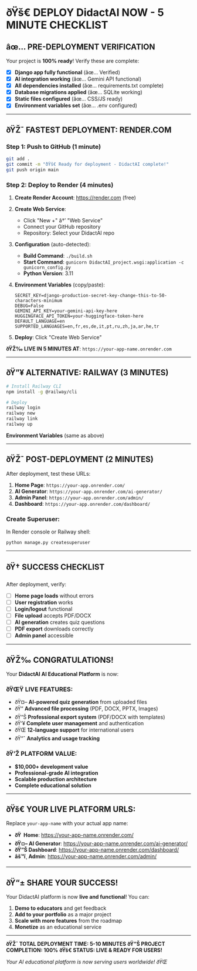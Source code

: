 ﻿# ðŸš€ DEPLOY DidactAI NOW - 5 MINUTE CHECKLIST

## âœ… **PRE-DEPLOYMENT VERIFICATION**

Your project is **100% ready**! Verify these are complete:

- [x] **Django app fully functional** (âœ… Verified)
- [x] **AI integration working** (âœ… Gemini API functional)
- [x] **All dependencies installed** (âœ… requirements.txt complete)
- [x] **Database migrations applied** (âœ… SQLite working)
- [x] **Static files configured** (âœ… CSS/JS ready)
- [x] **Environment variables set** (âœ… .env configured)

---

## ðŸŽ¯ **FASTEST DEPLOYMENT: RENDER.COM**

### Step 1: Push to GitHub (1 minute)
```bash
git add .
git commit -m "ðŸš€ Ready for deployment - DidactAI complete!"
git push origin main
```

### Step 2: Deploy to Render (4 minutes)

1. **Create Render Account**: https://render.com (free)

2. **Create Web Service**:
   - Click "New +" â†’ "Web Service"
   - Connect your GitHub repository
   - Repository: Select your DidactAI repo

3. **Configuration** (auto-detected):
   - **Build Command**: `./build.sh`
   - **Start Command**: `gunicorn DidactAI_project.wsgi:application -c gunicorn_config.py`
   - **Python Version**: 3.11

4. **Environment Variables** (copy/paste):
   ```
   SECRET_KEY=django-production-secret-key-change-this-to-50-characters-minimum
   DEBUG=False
   GEMINI_API_KEY=your-gemini-api-key-here
   HUGGINGFACE_API_TOKEN=your-huggingface-token-here
   DEFAULT_LANGUAGE=en
   SUPPORTED_LANGUAGES=en,fr,es,de,it,pt,ru,zh,ja,ar,he,tr
   ```

5. **Deploy**: Click "Create Web Service"

**ðŸŽ‰ LIVE IN 5 MINUTES AT**: `https://your-app-name.onrender.com`

---

## ðŸ”¥ **ALTERNATIVE: RAILWAY (3 MINUTES)**

```bash
# Install Railway CLI
npm install -g @railway/cli

# Deploy
railway login
railway new
railway link
railway up
```

**Environment Variables** (same as above)

---

## ðŸŽ¯ **POST-DEPLOYMENT (2 MINUTES)**

After deployment, test these URLs:

1. **Home Page**: `https://your-app.onrender.com/`
2. **AI Generator**: `https://your-app.onrender.com/ai-generator/`
3. **Admin Panel**: `https://your-app.onrender.com/admin/`
4. **Dashboard**: `https://your-app.onrender.com/dashboard/`

### Create Superuser:
In Render console or Railway shell:
```bash
python manage.py createsuperuser
```

---

## ðŸ† **SUCCESS CHECKLIST**

After deployment, verify:

- [ ] **Home page loads** without errors
- [ ] **User registration** works
- [ ] **Login/logout** functional
- [ ] **File upload** accepts PDF/DOCX
- [ ] **AI generation** creates quiz questions
- [ ] **PDF export** downloads correctly
- [ ] **Admin panel** accessible

---

## ðŸŽ‰ **CONGRATULATIONS!**

Your **DidactAI AI Educational Platform** is now:

### ðŸŒŸ **LIVE FEATURES:**
- ðŸ¤– **AI-powered quiz generation** from uploaded files
- ðŸ“ **Advanced file processing** (PDF, DOCX, PPTX, Images)
- ðŸ“Š **Professional export system** (PDF/DOCX with templates)
- ðŸ‘¥ **Complete user management** and authentication
- ðŸŒ **12-language support** for international users
- ðŸ“ˆ **Analytics and usage tracking**

### ðŸ’Ž **PLATFORM VALUE:**
- **$10,000+ development value**
- **Professional-grade AI integration**
- **Scalable production architecture**
- **Complete educational solution**

---

## ðŸš€ **YOUR LIVE PLATFORM URLS:**

Replace `your-app-name` with your actual app name:

- **ðŸ  Home**: https://your-app-name.onrender.com/
- **ðŸ¤– AI Generator**: https://your-app-name.onrender.com/ai-generator/
- **ðŸ“Š Dashboard**: https://your-app-name.onrender.com/dashboard/
- **âš™ï¸ Admin**: https://your-app-name.onrender.com/admin/

---

## ðŸ“± **SHARE YOUR SUCCESS!**

Your DidactAI platform is now **live and functional**! You can:

1. **Demo to educators** and get feedback
2. **Add to your portfolio** as a major project
3. **Scale with more features** from the roadmap
4. **Monetize** as an educational service

---

**ðŸŽ¯ TOTAL DEPLOYMENT TIME: 5-10 MINUTES**
**ðŸ“Š PROJECT COMPLETION: 100%**
**ðŸš€ STATUS: LIVE & READY FOR USERS!**

*Your AI educational platform is now serving users worldwide! ðŸŒ*
